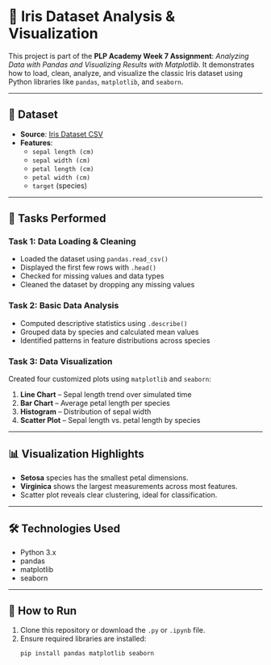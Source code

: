 # 🌸 Iris Dataset Analysis & Visualization

This project is part of the **PLP Academy Week 7 Assignment**: *Analyzing Data with Pandas and Visualizing Results with Matplotlib*. It demonstrates how to load, clean, analyze, and visualize the classic Iris dataset using Python libraries like `pandas`, `matplotlib`, and `seaborn`.

---

## 📁 Dataset

- **Source**: [Iris Dataset CSV](https://gist.githubusercontent.com/Thanatoz-1/9e7fdfb8189f0cdf5d73a494e4a6392a/raw/iris_dataset.csv)
- **Features**:
  - `sepal length (cm)`
  - `sepal width (cm)`
  - `petal length (cm)`
  - `petal width (cm)`
  - `target` (species)

---

## 🧪 Tasks Performed

### Task 1: Data Loading & Cleaning
- Loaded the dataset using `pandas.read_csv()`
- Displayed the first few rows with `.head()`
- Checked for missing values and data types
- Cleaned the dataset by dropping any missing values

### Task 2: Basic Data Analysis
- Computed descriptive statistics using `.describe()`
- Grouped data by species and calculated mean values
- Identified patterns in feature distributions across species

### Task 3: Data Visualization
Created four customized plots using `matplotlib` and `seaborn`:
1. **Line Chart** – Sepal length trend over simulated time
2. **Bar Chart** – Average petal length per species
3. **Histogram** – Distribution of sepal width
4. **Scatter Plot** – Sepal length vs. petal length by species

---

## 📊 Visualization Highlights

- **Setosa** species has the smallest petal dimensions.
- **Virginica** shows the largest measurements across most features.
- Scatter plot reveals clear clustering, ideal for classification.

---

## 🛠️ Technologies Used

- Python 3.x
- pandas
- matplotlib
- seaborn

---

## 🚀 How to Run

1. Clone this repository or download the `.py` or `.ipynb` file.
2. Ensure required libraries are installed:
   ```bash
   pip install pandas matplotlib seaborn
